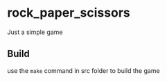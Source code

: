 # rock_paper_scissors

Just a simple game

## Build
use the `make` command in src folder to build the game
